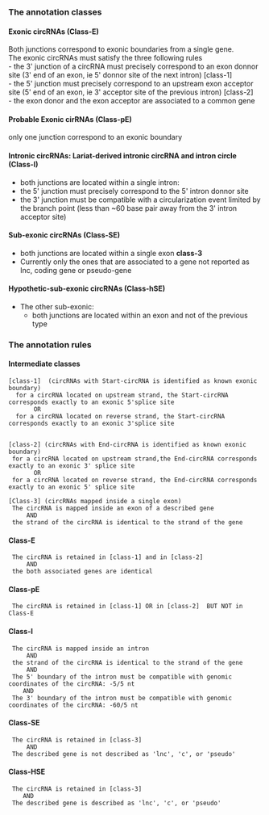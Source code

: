 
### The annotation classes

#### Exonic circRNAs   (Class-E)
   Both junctions correspond to exonic boundaries from a single gene.  
   The exonic circRNAs must satisfy the three following rules  
      - the 3' junction of a circRNA must precisely correspond to an exon donnor site (3' end of an exon, ie 5' donnor site of the next intron)  [class-1]    
      - the 5' junction must precisely correspond to an upstream exon acceptor site (5' end of an exon, ie 3' acceptor site of the previous intron)  [class-2]     
      - the exon donor and the exon acceptor are associated to a common gene
      
#### Probable Exonic cirRNAs (Class-pE)
   only one junction correspond to an exonic boundary
      
#### Intronic circRNAs: Lariat-derived intronic circRNA and intron circle  (Class-I)
  - both junctions are located within a single intron:
  - the 5' junction must precisely correspond to the 5' intron donnor site
  - the 3' junction must be compatible with a circularization event limited by the branch point (less than ~60 base pair away from the 3' intron acceptor site) 

#### Sub-exonic circRNAs  (Class-SE)
   - both junctions are located within a single exon  **class-3**
   - Currently only the ones that are associated to a gene not reported as lnc, coding gene or pseudo-gene

#### Hypothetic-sub-exonic circRNAs    (Class-hSE)
   - The other sub-exonic:
      - both junctions are located within an exon and not of the previous type
      
      
      
      
 
### The annotation rules
 
 ####    Intermediate classes
    [class-1]  (circRNAs with Start-circRNA is identified as known exonic boundary)
      for a circRNA located on upstream strand, the Start-circRNA corresponds exactly to an exonic 5'splice site 
           OR   
      for a circRNA located on reverse strand, the Start-circRNA corresponds exactly to an exonic 3'splice site


    [class-2] (circRNAs with End-circRNA is identified as known exonic boundary)
     for a circRNA located on upstream strand,the End-circRNA corresponds exactly to an exonic 3' splice site
           OR
     for a circRNA located on reverse strand, the End-circRNA corresponds exactly to an exonic 5' splice site
     
    [Class-3] (circRNAs mapped inside a single exon) 
     The circRNA is mapped inside an exon of a described gene      
         AND  
     the strand of the circRNA is identical to the strand of the gene


####     Class-E   
     The circRNA is retained in [class-1] and in [class-2]    
         AND   
     the both associated genes are identical
   
####     Class-pE
     The circRNA is retained in [class-1] OR in [class-2]  BUT NOT in Class-E

####    Class-I
     The circRNA is mapped inside an intron    
         AND
     the strand of the circRNA is identical to the strand of the gene
         AND
     The 5' boundary of the intron must be compatible with genomic coordinates of the circRNA: -5/5 nt
        AND
     The 3' boundary of the intron must be compatible with genomic coordinates of the circRNA: -60/5 nt

     
 ####   Class-SE
     The circRNA is retained in [class-3]
         AND
     The described gene is not described as 'lnc', 'c', or 'pseudo'


 ####   Class-HSE
     The circRNA is retained in [class-3]
        AND
     The described gene is described as 'lnc', 'c', or 'pseudo'








